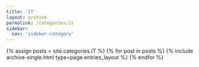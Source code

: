 ```yaml
---
title: 'IT'
layout: archive
permalink: /categories/it
sidebar:
  nav: 'sidebar-category'
---
```


{% assign posts = site.categories.IT %}
{% for post in posts %} {% include archive-single.html type=page.entries_layout %} {% endfor %}
